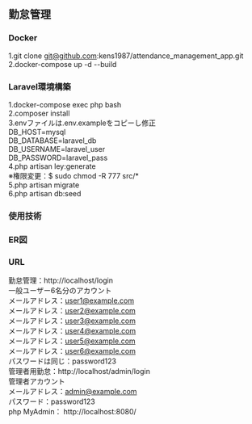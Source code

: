 ##  勤怠管理  
###  Docker  
  1.git clone git@github.com:kens1987/attendance_management_app.git  
  2.docker-compose up -d --build  
###  Laravel環境構築  
  1.docker-compose exec php bash  
  2.composer install  
  3.envファイルは.env.exampleをコピーし修正  
    DB_HOST=mysql  
    DB_DATABASE=laravel_db  
    DB_USERNAME=laravel_user  
    DB_PASSWORD=laravel_pass  
  4.php artisan ley:generate  
  ※権限変更：$ sudo chmod -R 777 src/*  
  5.php artisan migrate  
  6.php artisan db:seed  
###  使用技術  
  
###  ER図  
  
###  URL  
  勤怠管理：http://localhost/login  
  一般ユーザー6名分のアカウント  
  メールアドレス：user1@example.com  
  メールアドレス：user2@example.com  
  メールアドレス：user3@example.com  
  メールアドレス：user4@example.com  
  メールアドレス：user5@example.com  
  メールアドレス：user6@example.com  
  パスワードは同じ：password123  
  管理者用勤怠：http://localhost/admin/login  
  管理者アカウント  
  メールアドレス：admin@example.com  
  パスワード：password123  
  php MyAdmin： http://localhost:8080/  
